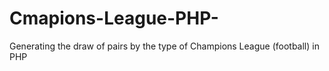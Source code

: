 # Cmapions-League-PHP-
Generating the draw of pairs by the type of Champions League (football) in PHP
